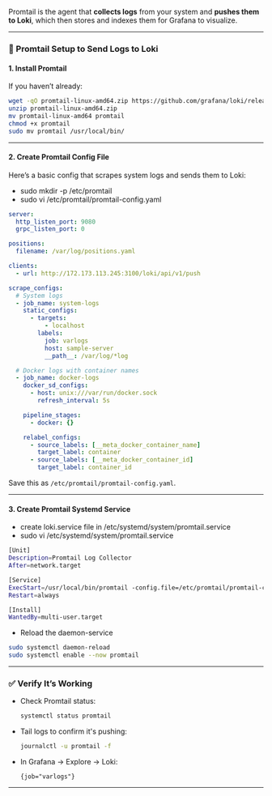  Promtail is the agent that **collects logs** from your system and **pushes them to Loki**, which then stores and indexes them for Grafana to visualize.

---

### 🚀 Promtail Setup to Send Logs to Loki

#### 1. **Install Promtail**
If you haven’t already:

```bash
wget -qO promtail-linux-amd64.zip https://github.com/grafana/loki/releases/latest/download/promtail-linux-amd64.zip
unzip promtail-linux-amd64.zip
mv promtail-linux-amd64 promtail
chmod +x promtail
sudo mv promtail /usr/local/bin/
```

---

#### 2. **Create Promtail Config File**
Here’s a basic config that scrapes system logs and sends them to Loki:

- sudo mkdir -p /etc/promtail
- sudo vi /etc/promtail/promtail-config.yaml

```yaml
server:
  http_listen_port: 9080
  grpc_listen_port: 0

positions:
  filename: /var/log/positions.yaml

clients:
  - url: http://172.173.113.245:3100/loki/api/v1/push

scrape_configs:
  # System logs
  - job_name: system-logs
    static_configs:
      - targets:
          - localhost
        labels:
          job: varlogs
          host: sample-server
          __path__: /var/log/*log

  # Docker logs with container names
  - job_name: docker-logs
    docker_sd_configs:
      - host: unix:///var/run/docker.sock
        refresh_interval: 5s

    pipeline_stages:
      - docker: {}

    relabel_configs:
      - source_labels: [__meta_docker_container_name]
        target_label: container
      - source_labels: [__meta_docker_container_id]  
        target_label: container_id

```

Save this as `/etc/promtail/promtail-config.yaml`.

---

#### 3. **Create Promtail Systemd Service**
- create loki.service file in /etc/systemd/system/promtail.service  <br>
- sudo vi /etc/systemd/system/promtail.service  <br>

```bash
[Unit]
Description=Promtail Log Collector
After=network.target

[Service]
ExecStart=/usr/local/bin/promtail -config.file=/etc/promtail/promtail-config.yaml
Restart=always

[Install]
WantedBy=multi-user.target
```

- Reload the daemon-service
```sh
sudo systemctl daemon-reload
sudo systemctl enable --now promtail
```

---

### ✅ Verify It’s Working

- Check Promtail status:
  ```bash
  systemctl status promtail
  ```

- Tail logs to confirm it's pushing:
  ```bash
  journalctl -u promtail -f
  ```

- In Grafana → Explore → Loki:
  ```logql
  {job="varlogs"}
  ```
---